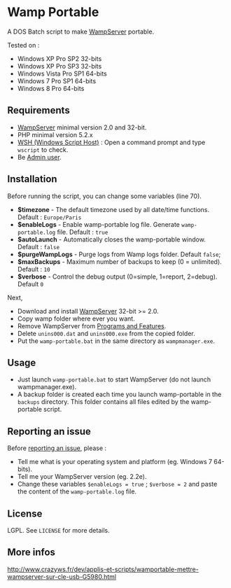 # Wamp Portable

A DOS Batch script to make [WampServer](http://www.wampserver.com/) portable.

Tested on :
* Windows XP Pro SP2 32-bits
* Windows XP Pro SP3 32-bits
* Windows Vista Pro SP1 64-bits
* Windows 7 Pro SP1 64-bits
* Windows 8 Pro 64-bits

## Requirements

* [WampServer](http://www.wampserver.com/) minimal version 2.0 and 32-bit.
* PHP minimal version 5.2.x
* [WSH (Windows Script Host)](http://support.microsoft.com/kb/232211) : Open a command prompt and type ``wscript`` to check.
* Be [Admin user](http://windows.microsoft.com/en-US/windows7/How-do-I-log-on-as-an-administrator).

## Installation

Before running the script, you can change some variables (line 70).

* **$timezone** - The default timezone used by all date/time functions. Default : ``Europe/Paris``
* **$enableLogs** - Enable wamp-portable log file. Generate ``wamp-portable.log`` file. Default : ``true``
* **$autoLaunch** - Automatically closes the wamp-portable window. Default : ``false``
* **$purgeWampLogs** - Purge logs from Wamp logs folder. Default ``false``;
* **$maxBackups** - Maximum number of backups to keep (0 = unlimited). Default : ``10``
* **$verbose** - Control the debug output (0=simple, 1=report, 2=debug). Default ``0``

Next,

* Download and install [WampServer](http://www.wampserver.com/) 32-bit >= 2.0.
* Copy wamp folder where ever you want.
* Remove WampServer from [Programs and Features](http://windows.microsoft.com/en-US/windows7/Uninstall-or-change-a-program).
* Delete ``unins000.dat`` and ``unins000.exe`` from the copied folder.
* Put the ``wamp-portable.bat`` in the same directory as ``wampmanager.exe``.

## Usage

* Just launch ``wamp-portable.bat`` to start WampServer (do not launch wampmanager.exe).
* A backup folder is created each time you launch wamp-portable in the ``backups`` directory. This folder contains all files edited by the wamp-portable script.

## Reporting an issue

Before [reporting an issue](https://github.com/crazy-max/wamp-portable/issues), please :
* Tell me what is your operating system and platform (eg. Windows 7 64-bits).
* Tell me your WampServer version (eg. 2.2e).
* Change these variables ``$enableLogs = true`` ; ``$verbose = 2`` and paste the content of the ``wamp-portable.log`` file.

## License

LGPL. See ``LICENSE`` for more details.

## More infos

http://www.crazyws.fr/dev/applis-et-scripts/wamportable-mettre-wampserver-sur-cle-usb-G5980.html
